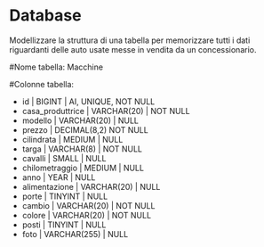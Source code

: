 # Database
Modellizzare la struttura di una tabella per memorizzare tutti i dati riguardanti delle auto usate messe in vendita da un concessionario.


#Nome tabella: Macchine

#Colonne tabella: 
- id | BIGINT | AI, UNIQUE, NOT NULL
- casa_produttrice | VARCHAR(20) | NOT NULL
- modello | VARCHAR(20) | NULL
- prezzo | DECIMAL(8,2) NOT NULL
- cilindrata | MEDIUM | NULL
- targa | VARCHAR(8) | NOT NULL            
- cavalli | SMALL | NULL
- chilometraggio | MEDIUM | NULL 
- anno | YEAR | NULL
- alimentazione | VARCHAR(20) | NULL
- porte | TINYINT | NULL
- cambio | VARCHAR(20) | NOT NULL
- colore | VARCHAR(20) | NOT NULL
- posti | TINYINT | NULL
- foto | VARCHAR(255) | NULL